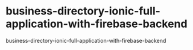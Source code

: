 # business-directory-ionic-full-application-with-firebase-backend
 business-directory-ionic-full-application-with-firebase-backend
